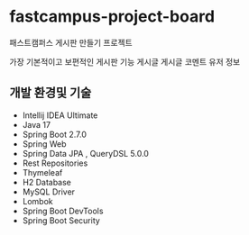 # fastcampus-project-board
패스트캠퍼스 게시판 만들기 프로젝트 

가장 기본적이고 보편적인 게시판 기능 
게시글
게시글 코멘트 
유저 정보 


## 개발 환경및 기술
- Intellij IDEA Ultimate
- Java 17
- Spring Boot 2.7.0
- Spring Web
- Spring Data JPA , QueryDSL 5.0.0
- Rest Repositories
- Thymeleaf
- H2 Database
- MySQL Driver
- Lombok
- Spring Boot DevTools
- Spring Boot Security




